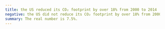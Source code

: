 ```yaml
---
title: the US reduced its CO₂ footprint by over 18% from 2000 to 2014
negative: the US did not reduce its CO₂ footprint by over 18% from 2000 to 2014
summary: The real number is 7.5%.
---
```

